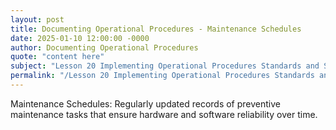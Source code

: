 ```yaml
---
layout: post
title: Documenting Operational Procedures - Maintenance Schedules
date: 2025-01-10 12:00:00 -0000
author: Documenting Operational Procedures
quote: "content here"
subject: "Lesson 20 Implementing Operational Procedures Standards and Specifications"
permalink: "/Lesson 20 Implementing Operational Procedures Standards and Specifications/Documenting Operational Procedures/Documenting Operational Procedures - Maintenance Schedules"
---
```


Maintenance Schedules: Regularly updated records of preventive maintenance tasks that ensure hardware and software reliability over time.
